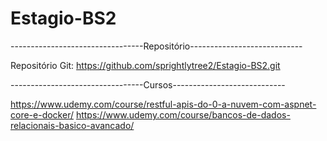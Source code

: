 # Estagio-BS2

---------------------------------Repositório----------------------------

Repositório Git: https://github.com/sprightlytree2/Estagio-BS2.git

---------------------------------Cursos----------------------------

https://www.udemy.com/course/restful-apis-do-0-a-nuvem-com-aspnet-core-e-docker/
https://www.udemy.com/course/bancos-de-dados-relacionais-basico-avancado/
